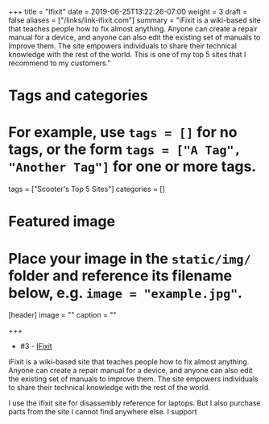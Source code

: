 +++
title = "Ifixit"
date = 2019-06-25T13:22:26-07:00
weight = 3
draft = false
aliases = ["/links/link-ifixit.com"]
summary = "iFixit is a wiki-based site that teaches people how to fix almost anything. Anyone can create a repair manual for a device, and anyone can also edit the existing set of manuals to improve them. The site empowers individuals to share their technical knowledge with the rest of the world. This is one of my top 5 sites that I recommend to my customers."
# Tags and categories
# For example, use `tags = []` for no tags, or the form `tags = ["A Tag", "Another Tag"]` for one or more tags.
tags = ["Scooter's Top 5 Sites"]
categories = []

# Featured image
# Place your image in the `static/img/` folder and reference its filename below, e.g. `image = "example.jpg"`.
[header]
image = ""
caption = ""

+++
- \#3 - [IFixit](https://www.ifixit.com/)

iFixit is a wiki-based site that teaches people how to fix almost anything. Anyone can create a repair manual for a device, and anyone can also edit the existing set of manuals to improve them. The site empowers individuals to share their technical knowledge with the rest of the world.

I use the ifixit site for disassembly reference for laptops. But I also purchase parts from the site I cannot find anywhere else. I support
